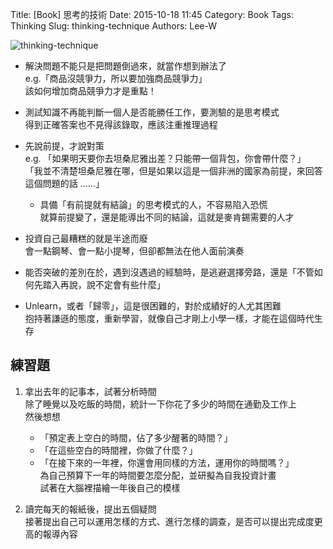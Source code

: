 Title: [Book] 思考的技術
Date: 2015-10-18 11:45
Category: Book
Tags: Thinking
Slug: thinking-technique
Authors: Lee-W

![thinking-technique](http://pic.eslite.com/Upload/Product/201506/m/635696947482798750.jpg)

<!--more-->

* 解決問題不能只是把問題倒過來，就當作想到辦法了  
    e.g.「商品沒競爭力，所以要加強商品競爭力」  
    該如何增加商品競爭力才是重點！

* 測試知識不再能判斷一個人是否能勝任工作，要測驗的是思考模式  
  得到正確答案也不見得該錄取，應該注重推理過程

* 先說前提，才說對策  
  e.g. 「如果明天要你去坦桑尼雅出差？只能帶一個背包，你會帶什麼？」  
  「我並不清楚坦桑尼雅在哪，但是如果以這是一個非洲的國家為前提，來回答這個問題的話 ......」
    * 具備「有前提就有結論」的思考模式的人，不容易陷入恐慌  
      就算前提變了，還是能導出不同的結論，這就是麥肯錫需要的人才

* 投資自己最糟糕的就是半途而廢  
  會一點鋼琴、會一點小提琴，但卻都無法在他人面前演奏

* 能否突破的差別在於，遇到沒遇過的經驗時，是逃避選擇旁路，還是「不管如何先踏入再說，說不定會有些什麼」

* Unlearn，或者「歸零」，這是很困難的，對於成績好的人尤其困難  
  抱持著謙遜的態度，重新學習，就像自己才剛上小學一樣，才能在這個時代生存

## 練習題

1. 拿出去年的記事本，試著分析時間  
   除了睡覺以及吃飯的時間，統計一下你花了多少的時間在通勤及工作上  
   然後想想
   * 「預定表上空白的時間，佔了多少醒著的時間？」
   * 「在這些空白的時間裡，你做了什麼？」
   * 「在接下來的一年裡，你還會用同樣的方法，運用你的時間嗎？」  
  為自己預算下一年的時間要怎麼分配，並研擬為自我投資計畫  
  試著在大腦裡描繪一年後自己的模樣

2. 讀完每天的報紙後，提出五個疑問  
   接著提出自己可以運用怎樣的方式、進行怎樣的調查，是否可以提出完成度更高的報導內容
